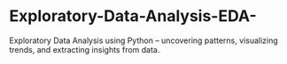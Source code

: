 # Exploratory-Data-Analysis-EDA-
Exploratory Data Analysis using Python – uncovering patterns, visualizing trends, and extracting insights from data.
